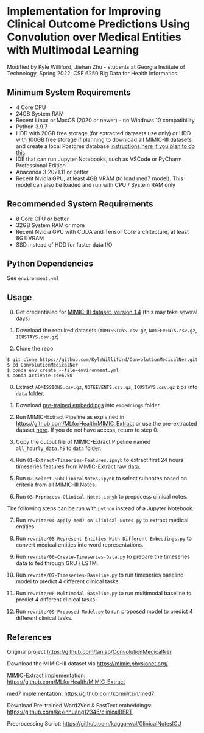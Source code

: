# Implementation for Improving Clinical Outcome Predictions Using Convolution over Medical Entities with Multimodal Learning

Modified by Kyle Williford, Jiehan Zhu - students at Georgia Institute of Technology, Spring 2022, CSE 6250 Big Data for Health Informatics

## Minimum System Requirements
* 4 Core CPU
* 24GB System RAM
* Recent Linux or MacOS (2020 or newer) - no Windows 10 compatibility
* Python 3.9.7
* HDD with 20GB free storage (for extracted datasets use only) or HDD with 100GB free storage if planning to download all MIMIC-III datasets and create a local Postgres database [instructions here if you plan to do this](https://github.com/MIT-LCP/mimic-code/blob/main/mimic-iii/buildmimic/postgres/README.md)
* IDE that can run Jupyter Notebooks, such as VSCode or PyCharm Professional Edition
* Anaconda 3 2021.11 or better
* Recent Nvidia GPU, at least 4GB VRAM (to load med7 model). This model can also be loaded and run with CPU / System RAM only

## Recommended System Requirements
* 8 Core CPU or better
* 32GB System RAM or more
* Recent Nvidia GPU with CUDA and Tensor Core architecture, at least 8GB VRAM
* SSD instead of HDD for faster data I/O

## Python Dependencies
See `environment.yml`

## Usage

0. Get credentialed for [MIMIC-III dataset, version 1.4](https://physionet.org/content/mimiciii/1.4/) (this may take several days)

0. Download the required datasets (`ADMISSIONS.csv.gz`, `NOTEEVENTS.csv.gz`, `ICUSTAYS.csv.gz`)

0. Clone the repo  
```
$ git clone https://github.com/KyleWilliford/ConvolutionMedicalNer.git
$ cd ConvolutionMedicalNer
$ conda env create --file=environment.yml
$ conda activate cse6250
```

0. Extract `ADMISSIONS.csv.gz`, `NOTEEVENTS.csv.gz`, `ICUSTAYS.csv.gz` zips into `data` folder.

0. Download [pre-trained embeddings](https://github.com/kexinhuang12345/clinicalBERT) into `embeddings` folder

0. Run MIMIC-Extract Pipeline as explained in https://github.com/MLforHealth/MIMIC_Extract or use the pre-extracted dataset [here](https://console.cloud.google.com/storage/browser/mimic_extract;tab=objects?prefix=&forceOnObjectsSortingFiltering=false). If you do not have access, return to step 0.  

0. Copy the output file of MIMIC-Extract Pipeline named `all_hourly_data.h5` to `data` folder.

0. Run `01-Extract-Timseries-Features.ipnyb` to extract first 24 hours timeseries features from MIMIC-Extract raw data.

0. Run `02-Select-SubClinicalNotes.ipynb` to select subnotes based on criteria from all MIMIC-III Notes.

0. Run `03-Prprocess-Clinical-Notes.ipnyb` to prepocess clinical notes.

The following steps can be run with `python` instead of a Jupyter Notebook.

7. Run `rewrite/04-Apply-med7-on-Clinical-Notes.py` to extract medical entities. 

0. Run `rewrite/05-Represent-Entities-With-Different-Embeddings.py` to convert medical entities into word representations.

0. Run `rewrite/06-Create-Timeseries-Data.py` to prepare the timeseries data to fed through GRU / LSTM.

0. Run `rewrite/07-Timeseries-Baseline.py` to run timeseries baseline model to predict 4 different clinical tasks.

0. Run `rewrite/08-Multimodal-Baseline.py` to run multimodal baseline to predict 4 different clinical tasks.

0. Run `rewrite/09-Proposed-Model.py` to run proposed model to predict 4 different clinical tasks.

## References

Original project https://github.com/tanlab/ConvolutionMedicalNer

Download the MIMIC-III dataset via https://mimic.physionet.org/

MIMIC-Extract implementation: https://github.com/MLforHealth/MIMIC_Extract

med7 implementation: https://github.com/kormilitzin/med7

Download Pre-trained Word2Vec & FastText embeddings: https://github.com/kexinhuang12345/clinicalBERT

Preprocessing Script: https://github.com/kaggarwal/ClinicalNotesICU

